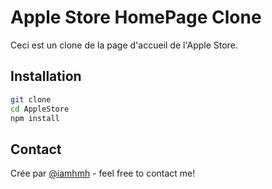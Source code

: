 # Apple Store HomePage Clone
Ceci est un clone de la page d'accueil de l'Apple Store.

## Installation
```bash
git clone
cd AppleStore
npm install
```

## Contact
Crée par [@iamhmh](https://github.com/iamhmh) - feel free to contact me!